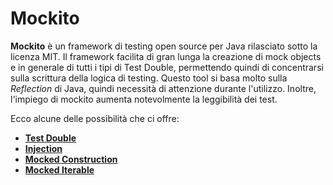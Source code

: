 # Mockito

**Mockito** è un framework di testing open source per Java rilasciato sotto la licenza MIT. 
Il framework facilita di gran lunga la creazione di mock objects e in generale di tutti i tipi di Test Double, permettendo quindi di concentrarsi sulla scrittura della logica di testing. Questo tool si basa molto sulla _Reflection_ di Java, quindi necessità di attenzione durante l'utilizzo.
Inoltre, l'impiego di mockito aumenta notevolmente la leggibilità dei test.  

Ecco alcune delle possibilità che ci offre:

- [**Test Double**](./01_test-double.md)
- [**Injection**](./02_injection.md)
- [**Mocked Construction**](./03_mocked-construction.md)
- [**Mocked Iterable**](./04_mocked-iterable.md)
